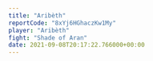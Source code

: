 ```yaml
---
title: "Aribèth"
reportCode: "8xYj6HGhaczKw1My"
player: "Aribèth"
fight: "Shade of Aran"
date: 2021-09-08T20:17:22.766000+00:00
---
```

